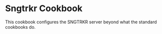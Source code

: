 Sngtrkr Cookbook
================
This cookbook configures the SNGTRKR server beyond what the standard cookbooks do.